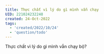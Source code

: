 ```yaml
---
title: Thực chất vì lý do gì mình vẫn chạy
UID: 221024232248
created: 24-Oct-2022
tags:
  - 'created/2022/10/24'
  - 'question/todo'
---
```

Thực chất vì lý do gì mình vẫn chạy bộ?